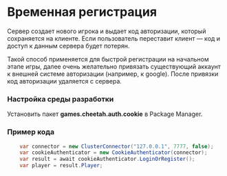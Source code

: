 # Временная регистрация

Сервер создает нового игрока и выдает код авторизации, который сохраняется на клиенте. 
Если пользователь переставит клиент — код и доступ к данным сервера будет потерян.

Такой способ применяется для быстрой регистрации на начальном этапе игры, далее
очень желательно привязать существующий аккаунт к внешней системе авторизации (например, к google).
После привязки код авторизации удаляется с сервера.

### Настройка среды разработки
Установить пакет **games.cheetah.auth.cookie** в Package Manager.

### Пример кода

```csharp
    var connector = new ClusterConnector("127.0.0.1", 7777, false);
    var cookieAuthenticator = new CookieAuthenticator(connector);
    var result = await cookieAuthenticator.LoginOrRegister();
    var player = result.Player;    
```

